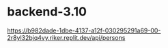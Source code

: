 # backend-3.10

https://b982dade-1dbe-4137-a12f-030295291a69-00-2r8yl32bjq4vy.riker.replit.dev/api/persons